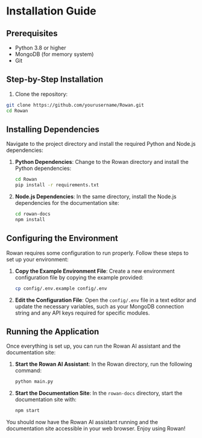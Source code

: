 # Installation Guide

## Prerequisites

- Python 3.8 or higher
- MongoDB (for memory system)
- Git

## Step-by-Step Installation

1. Clone the repository:
```bash
git clone https://github.com/yourusername/Rowan.git
cd Rowan
```

## Installing Dependencies
Navigate to the project directory and install the required Python and Node.js dependencies:

1. **Python Dependencies**:
   Change to the Rowan directory and install the Python dependencies:

   ```bash
   cd Rowan
   pip install -r requirements.txt
   ```

2. **Node.js Dependencies**:
   In the same directory, install the Node.js dependencies for the documentation site:

   ```bash
   cd rowan-docs
   npm install
   ```

## Configuring the Environment
Rowan requires some configuration to run properly. Follow these steps to set up your environment:

1. **Copy the Example Environment File**:
   Create a new environment configuration file by copying the example provided:

   ```bash
   cp config/.env.example config/.env
   ```

2. **Edit the Configuration File**:
   Open the `config/.env` file in a text editor and update the necessary variables, such as your MongoDB connection string and any API keys required for specific modules.

## Running the Application
Once everything is set up, you can run the Rowan AI assistant and the documentation site:

1. **Start the Rowan AI Assistant**:
   In the Rowan directory, run the following command:

   ```bash
   python main.py
   ```

2. **Start the Documentation Site**:
   In the `rowan-docs` directory, start the documentation site with:

   ```bash
   npm start
   ```

You should now have the Rowan AI assistant running and the documentation site accessible in your web browser. Enjoy using Rowan!
